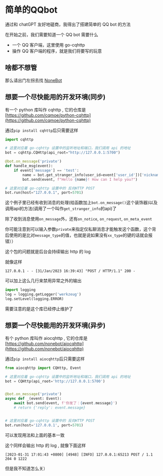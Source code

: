 # 简单的QQbot

通过和 chatGPT 友好地磋商，我得出了搭建简单的 QQ bot 的方法

在开始之前，我们需要知道一个 QQ bot 需要什么

- 一个 QQ 客户端，这里使用 go-cqhttp
- 操作 QQ 客户端的程序，就是我们将要写的玩意

## 啥都不想管

那么请出门左拐去找 [NoneBot](https://nb2.baka.icu/)

## 想要一个尽快能用的开发环境(同步)

有一个 python 库叫作 cqhttp , 它的仓库是 [https://github.com/cqmoe/python-cqhttp](https://github.com/cqmoe/python-cqhttp)

通过`pip install cqhttp`后只需要这样

```py
import cqhttp

# 这里对应着 go-cqhttp 设置中的监听地址和端口，我们调用 api 的地址
bot = cqhttp.CQHttp(api_root="http://127.0.0.1:5700")

@bot.on_message('private')
def handle_msg(event):
    if event['message'] == 'test':
        name = bot.get_stranger_info(user_id=event['user_id'])['nickname']
        bot.send(event, f"Hello {name}! How can I help you?")

# 这里对应着 go-cqhttp 设置中的 反向HTTP POST
bot.run(host="127.0.0.1", port=5701)
```

这个例子里已经有收到消息的处理(给函数加上`bot.on_message()`这个装饰器)以及调用api的方法(调用了一个叫作`get_stranger_info`的api)了

除了收到消息使用`on_message`外，还有`on_notice`, `on_request`, `on_meta_event`

你可能注意到可以输入参数`private`来指定仅私聊消息才能触发这个函数，这个背后使用的是比对`message_type`的值，也就是说如果没有`xx_type`的键的话就会报错））

这个包的问题就是后台会持续输出 http 的 log

就像这样

```
127.0.0.1 - - [31/Jan/2023 16:39:43] "POST / HTTP/1.1" 200 -
```

可以加上这么几行来禁用异常之外的输出

```py
import logging
log = logging.getLogger('werkzeug')
log.setLevel(logging.ERROR)
```

需要注意的是这个库已经停止维护了

## 想要一个尽快能用的开发环境(异步)

有个 python 库叫作 aiocqhttp , 它的仓库是 [https://github.com/nonebot/aiocqhttp](https://github.com/nonebot/aiocqhttp)

通过`pip install aiocqhttp`后只需要这样

```py
from aiocqhttp import CQHttp, Event

# 这里对应着 go-cqhttp 设置中的监听地址和端口，我们调用 api 的地址
bot = CQHttp(api_root='http://127.0.0.1:5700')


@bot.on_message('private')
async def _(event: Event):
    await bot.send(event, f'你发了：{event.message}')
    # return {'reply': event.message}


# 这里对应着 go-cqhttp 设置中的 反向HTTP POST
bot.run(host='127.0.0.1', port=5701)
```

可以发现用法和上面的基本一致

这个同样会输出 http 的 log , 就像下面这样

```
[2023-01-31 17:01:43 +0800] [4948] [INFO] 127.0.0.1:65213 POST / 1.1 204 0 1222
```

但是我不知道怎么关）
